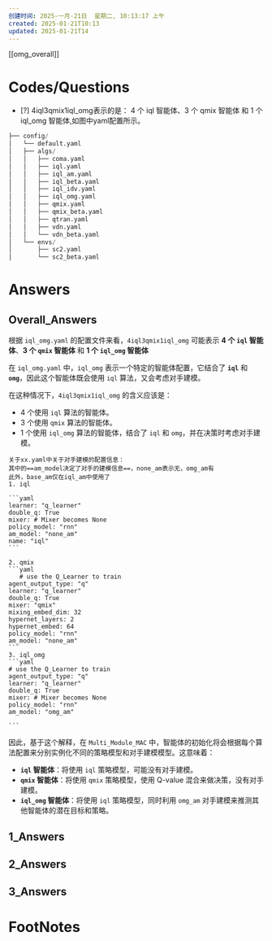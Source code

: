 ```yaml
---
创建时间: 2025-一月-21日  星期二, 10:13:17 上午
created: 2025-01-21T10:13
updated: 2025-01-21T14
---
```

[[omg_overall]]



# Codes/Questions

- [?] 4iql3qmix1iql_omg表示的是： 4 个 iql 智能体、3 个 qmix 智能体 和 1 个 iql_omg 智能体,如图中yaml配置所示。


```python
├── config/
│   └── default.yaml
│   ├── algs/
│   │   ├── coma.yaml
│   │   ├── iql.yaml
│   │   ├── iql_am.yaml
│   │   ├── iql_beta.yaml
│   │   ├── iql_idv.yaml
│   │   ├── iql_omg.yaml
│   │   ├── qmix.yaml
│   │   ├── qmix_beta.yaml
│   │   ├── qtran.yaml
│   │   ├── vdn.yaml
│   │   └── vdn_beta.yaml
│   └── envs/
│       ├── sc2.yaml
│       └── sc2_beta.yaml
```


# Answers

## Overall_Answers
根据 `iql_omg.yaml` 的配置文件来看，`4iql3qmix1iql_omg` 可能表示 **4 个 `iql` 智能体**、**3 个 `qmix` 智能体** 和 **1 个 `iql_omg` 智能体**

在 `iql_omg.yaml` 中，`iql_omg` 表示一个特定的智能体配置，它结合了 **`iql`** 和 **`omg`**，因此这个智能体既会使用 `iql` 算法，又会考虑对手建模。

在这种情况下，`4iql3qmix1iql_omg` 的含义应该是：
- 4 个使用 `iql` 算法的智能体。
- 3 个使用 `qmix` 算法的智能体。
- 1 个使用 `iql_omg` 算法的智能体，结合了 `iql` 和 `omg`，并在决策时考虑对手建模。
````ad-seealso
关于xx.yaml中关于对手建模的配置信息：
其中的==am_model决定了对手的建模信息==，none_am表示无，omg_am有
此外，base_am仅在iql_am中使用了
1. iql
	
```yaml
learner: "q_learner"
double_q: True
mixer: # Mixer becomes None
policy_model: "rnn"
am_model: "none_am"
name: "iql"
```
	
2. qmix
```yaml
   # use the Q_Learner to train
agent_output_type: "q"
learner: "q_learner"
double_q: True
mixer: "qmix"
mixing_embed_dim: 32
hypernet_layers: 2
hypernet_embed: 64
policy_model: "rnn"
am_model: "none_am"
```
3. iql_omg
```yaml
# use the Q_Learner to train
agent_output_type: "q"
learner: "q_learner"
double_q: True
mixer: # Mixer becomes None
policy_model: "rnn"
am_model: "omg_am"

```

````
因此，基于这个解释，在 `Multi_Module_MAC` 中，智能体的初始化将会根据每个算法配置来分别实例化不同的策略模型和对手建模模型。这意味着：
- **`iql` 智能体**：将使用 `iql` 策略模型，可能没有对手建模。
- **`qmix` 智能体**：将使用 `qmix` 策略模型，使用 Q-value 混合来做决策，没有对手建模。
- **`iql_omg` 智能体**：将使用 `iql` 策略模型，同时利用 `omg_am` 对手建模来推测其他智能体的潜在目标和策略。


## 1_Answers


## 2_Answers


## 3_Answers




# FootNotes
